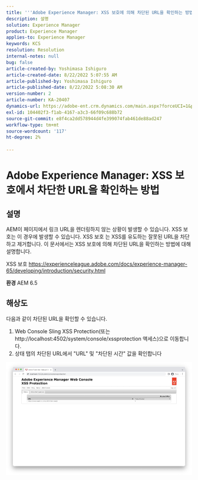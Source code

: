```yaml
---
title: '''Adobe Experience Manager: XSS 보호에 의해 차단된 URL을 확인하는 방법'
description: 설명
solution: Experience Manager
product: Experience Manager
applies-to: Experience Manager
keywords: KCS
resolution: Resolution
internal-notes: null
bug: false
article-created-by: Yoshimasa Ishiguro
article-created-date: 8/22/2022 5:07:55 AM
article-published-by: Yoshimasa Ishiguro
article-published-date: 8/22/2022 5:08:30 AM
version-number: 2
article-number: KA-20407
dynamics-url: https://adobe-ent.crm.dynamics.com/main.aspx?forceUCI=1&pagetype=entityrecord&etn=knowledgearticle&id=c3e6e460-d821-ed11-b83e-0022480866ad
exl-id: 104402f3-f1ab-4167-a3c3-66f09c688b72
source-git-commit: e8f4ca2dd578944d4fe399074fab461de88ad247
workflow-type: tm+mt
source-wordcount: '117'
ht-degree: 2%

---
```


# Adobe Experience Manager: XSS 보호에서 차단한 URL을 확인하는 방법

## 설명


AEM이 페이지에서 링크 URL을 렌더링하지 않는 상황이 발생할 수 있습니다. XSS 보호는 이 경우에 발생할 수 있습니다. XSS 보호 는 XSS를 유도하는 잘못된 URL을 차단하고 제거합니다.
이 문서에서는 XSS 보호에 의해 차단된 URL을 확인하는 방법에 대해 설명합니다.

XSS 보호 https://experienceleague.adobe.com/docs/experience-manager-65/developing/introduction/security.html

<b>환경</b>
AEM 6.5


## 해상도


다음과 같이 차단된 URL을 확인할 수 있습니다.
1. Web Console Sling XSS Protection(또는 http://localhost:4502/system/console/xssprotection 액세스)으로 이동합니다.
2. 상태 탭의 차단된 URL에서 &quot;URL&quot; 및 &quot;차단된 시간&quot; 값을 확인합니다

![](assets/c1d7a6cc-d521-ed11-b83e-0022480866ad.png)
